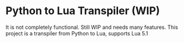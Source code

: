 # Python to Lua Transpiler (WIP)
It is not completely functional. Still WIP and needs many features.
This project is a transpiler from Python to Lua, supports Lua 5.1
